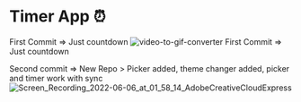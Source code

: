 # Timer App ⏰

First Commit => Just countdown 
![video-to-gif-converter](https://user-images.githubusercontent.com/41589534/172075676-7fb7d902-80e8-4329-971a-991537cb6439.gif) First Commit => Just countdown 













 Second commit => New Repo > Picker added, theme changer added, picker and timer work with sync
![Screen_Recording_2022-06-06_at_01_58_14_AdobeCreativeCloudExpress](https://user-images.githubusercontent.com/41589534/172075800-e6c0e160-2ec6-4e43-8dca-658ea125a9d5.gif)


